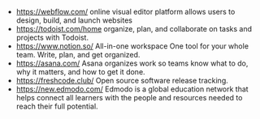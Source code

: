 * https://webflow.com/  online visual editor platform allows users to design, build, and launch websites
* https://todoist.com/home organize, plan, and collaborate on tasks and projects with Todoist.
* https://www.notion.so/ All-in-one workspace One tool for your whole team. Write, plan, and get organized.
* https://asana.com/ Asana organizes work so teams know what to do, why it matters, and how to get it done.
* https://freshcode.club/ Open source software release tracking.
* https://new.edmodo.com/ Edmodo is a global education network that helps connect all learners with the people and resources needed to reach their full potential.


